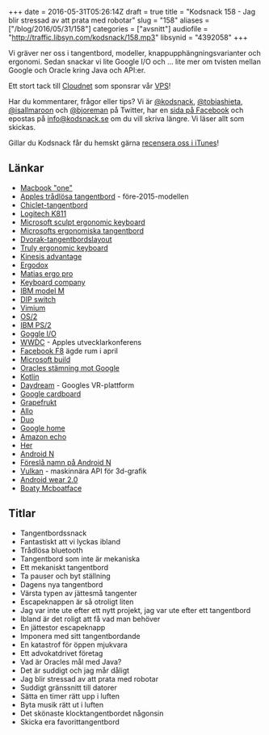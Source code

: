 +++
date = 2016-05-31T05:26:14Z
draft = true
title = "Kodsnack 158 - Jag blir stressad av att prata med robotar"
slug = "158"
aliases = ["/blog/2016/05/31/158"]
categories = ["avsnitt"]
audiofile = "http://traffic.libsyn.com/kodsnack/158.mp3"
libsynid = "4392058"
+++

Vi gräver ner oss i tangentbord, modeller, knappupphängningsvarianter och ergonomi. Sedan snackar vi lite Google I/O och … lite mer om tvisten mellan Google och Oracle kring Java och API:er.

Ett stort tack till [Cloudnet](http://www.cloudnet.se) som sponsrar vår [VPS](http://en.wikipedia.org/wiki/Virtual_private_server)!

Har du kommentarer, frågor eller tips? Vi är [@kodsnack](https://www.twitter.com/kodsnack), [@tobiashieta](https://www.twitter.com/tobiashieta), [@isallmaroon](https://www.twitter.com/isallmaroon) och [@bjoreman](https://www.twitter.com/bjoreman) på Twitter, har en [sida på Facebook](https://www.facebook.com/kodsnack) och epostas på [info@kodsnack.se](mailto:info@kodsnack.se) om du vill skriva längre. Vi läser allt som skickas.

Gillar du Kodsnack får du hemskt gärna [recensera oss i iTunes](http://itunes.apple.com/se/podcast/kodsnack/id561631498?l=en)!

## Länkar ##
* [Macbook "one"](http://www.apple.com/macbook/)
* [Apples trådlösa tangentbord](https://cnet4.cbsistatic.com/hub/i/r/2010/08/17/ea5dc695-67c3-11e3-a665-14feb5ca9861/thumbnail/770x433/cebfa7bde6d04c51a507c0f9833995bd/32568475_OVR.png) - före-2015-modellen
* [Chiclet-tangentbord](https://en.wikipedia.org/wiki/Chiclet_keyboard)
* [Logitech K811](http://bjoreman.com/thoughts/k811.html)
* [Microsoft sculpt ergonomic keyboard](http://www.cnet.com/products/microsoft-sculpt-ergonomic-desktop/)
* [Microsofts ergonomiska tangentbord](https://www.microsoft.com/hardware/sv-se/p/natural-ergonomic-keyboard-4000)
* [Dvorak-tangentbordslayout](https://en.wikipedia.org/wiki/Dvorak_Simplified_Keyboard)
* [Truly ergonomic keyboard](https://www.trulyergonomic.com/store/index.php)
* [Kinesis advantage](http://www.kinesis-ergo.com/shop/advantage-for-pc-mac/)
* [Ergodox](http://ergodox.org/)
* [Matias ergo pro](http://matias.ca/ergopro/pc/)
* [Keyboard company](http://www.keyboardco.com/)
* [IBM model M](https://en.wikipedia.org/wiki/Model_M_keyboard)
* [DIP switch](https://en.wikipedia.org/wiki/DIP_switch)
* [Vimium](https://vimium.github.io/)
* [OS/2](https://en.wikipedia.org/wiki/OS/2)
* [IBM PS/2](https://en.wikipedia.org/wiki/IBM_Personal_System/2)
* [Goggle I/O](https://events.google.com/io2016/)
* [WWDC](https://developer.apple.com/wwdc/) - Apples utvecklarkonferens
* [Facebook F8](https://www.fbf8.com/) ägde rum i april
* [Microsoft build](https://build.microsoft.com/)
* [Oracles stämning mot Google](https://en.wikipedia.org/wiki/Oracle_America,_Inc._v._Google,_Inc.)
* [Kotlin](https://en.wikipedia.org/wiki/Kotlin_%28programming_language%29)
* [Daydream](https://vr.google.com/daydream/) - Googles VR-plattform
* [Google cardboard](https://en.wikipedia.org/wiki/Google_Cardboard)
* [Grapefrukt](https://twitter.com/grapefrukt/)
* [Allo](http://betanews.com/2016/05/23/snowden-google-allo-dangerous/)
* [Duo](http://www.theverge.com/2016/5/18/11690728/google-duo-video-call-app-vs-apple-facetime-io-2016)
* [Google home](https://home.google.com/)
* [Amazon echo](https://en.wikipedia.org/wiki/Amazon_Echo)
* [Her](https://en.wikipedia.org/wiki/Her_%28film%29)
* [Android N](https://en.wikipedia.org/wiki/Android_N)
* [Föreslå namn på Android N](https://www.android.com/versions/name-n/)
* [Vulkan](https://en.wikipedia.org/wiki/Vulkan_%28API%29) - maskinnära API för 3d-grafik
* [Android wear 2.0](http://www.wareable.com/android-wear/android-wear-update-everything-you-need-to-know-2735)
* [Boaty Mcboatface](http://www.bbc.com/news/uk-36225652)

## Titlar ##
* Tangentbordssnack
* Fantastiskt att vi lyckas ibland
* Trådlösa bluetooth
* Tangentbord som inte är mekaniska
* Ett mekaniskt tangentbord
* Ta pauser och byt ställning
* Dagens nya tangentbord
* Värsta typen av jättesmå tangenter
* Escapeknappen är så otroligt liten
* Jag var inte ute efter ett nytt projekt, jag var ute efter ett tangentbord
* Ibland är det roligt att få vad man behöver
* En jättestor escapeknapp
* Imponera med sitt tangentbordande
* En katastrof för öppen mjukvara
* Ett advokatdrivet företag
* Vad är Oracles mål med Java?
* Det är suddigt och jag mår dåligt
* Jag blir stressad av att prata med robotar
* Suddigt gränssnitt till datorer
* Sätta en timer rätt upp i luften
* Byta musik rätt ut i luften
* Det skönaste klocktangentbordet någonsin
* Skicka era favorittangentbord